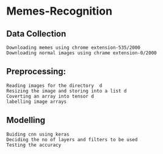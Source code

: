 # Memes-Recognition

## Data Collection
    Downloading memes using chrome extension-535/2000
    Downloading normal images using chrame extension-0/2000

## Preprocessing:
    Reading images for the directory  d
    Resizing the image and storing into a list d
    Coverting an array into tensor d
    labelling image arrays 

## Modelling
    Buiding cnn using keras
    Deciding the no of layers and filters to be used
    Testing the accuracy
    
